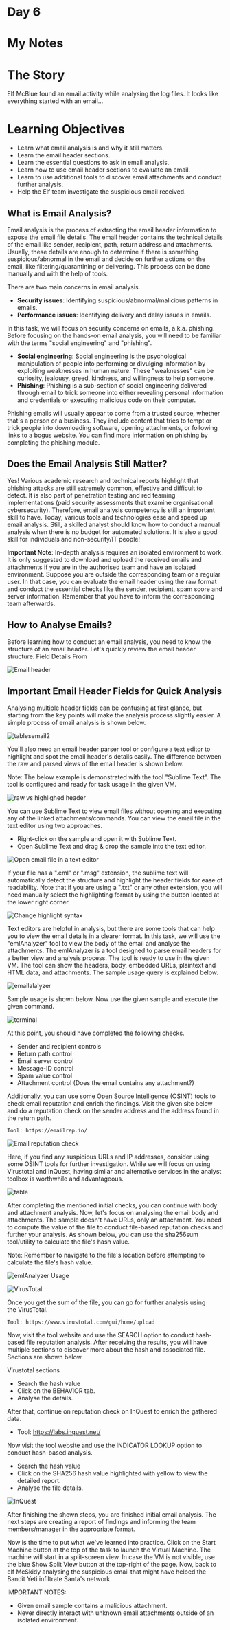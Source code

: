 # Day 6


# My Notes

# The Story


Elf McBlue found an email activity while analysing the log files. It looks like everything started with an email...

# Learning Objectives

- Learn what email analysis is and why it still matters.
- Learn the email header sections.
- Learn the essential questions to ask in email analysis.
- Learn how to use email header sections to evaluate an email.
- Learn to use additional tools to discover email attachments and conduct further analysis.
- Help the Elf team investigate the suspicious email received.

## What is Email Analysis?

Email analysis is the process of extracting the email header information to expose the email file details. The email header contains the technical details of the email like sender, recipient, path, return address and attachments. Usually, these details are enough to determine if there is something suspicious/abnormal in the email and decide on further actions on the email, like filtering/quarantining or delivering. This process can be done manually and with the help of tools.

There are two main concerns in email analysis.

- __Security issues__: Identifying suspicious/abnormal/malicious patterns in emails.
- __Performance issues__: Identifying delivery and delay issues in emails.

In this task, we will focus on security concerns on emails, a.k.a. phishing. Before focusing on the hands-on email analysis, you will need to be familiar with the terms "social engineering" and "phishing".

- __Social engineering__: Social engineering is the psychological manipulation of people into performing or divulging information by exploiting weaknesses in human nature. These "weaknesses" can be curiosity, jealousy, greed, kindness, and willingness to help someone.
- __Phishing__: Phishing is a sub-section of social engineering delivered through email to trick someone into either revealing personal information and credentials or executing malicious code on their computer.

Phishing emails will usually appear to come from a trusted source, whether that's a person or a business. They include content that tries to tempt or trick people into downloading software, opening attachments, or following links to a bogus website. You can find more information on phishing by completing the phishing module.

## Does the Email Analysis Still Matter?

Yes! Various academic research and technical reports highlight that phishing attacks are still extremely common, effective and difficult to detect. It is also part of penetration testing and red teaming implementations (paid security assessments that examine organisational cybersecurity). Therefore, email analysis competency is still an important skill to have. Today, various tools and technologies ease and speed up email analysis. Still, a skilled analyst should know how to conduct a manual analysis when there is no budget for automated solutions. It is also a good skill for individuals and non-security/IT people!

__Important Note__: In-depth analysis requires an isolated environment to work. It is only suggested to download and upload the received emails and attachments if you are in the authorised team and have an isolated environment. Suppose you are outside the corresponding team or a regular user. In that case, you can evaluate the email header using the raw format and conduct the essential checks like the sender, recipient, spam score and server information. Remember that you have to inform the corresponding team afterwards.

## How to Analyse Emails?

Before learning how to conduct an email analysis, you need to know the structure of an email header. Let's quickly review the email header structure.
Field	Details
From	

![Email header](../images/day6/emailtable.png)

## Important Email Header Fields for Quick Analysis

Analysing multiple header fields can be confusing at first glance, but starting from the key points will make the analysis process slightly easier. A simple process of email analysis is shown below.

![tablesemail2](../images/day6/table2.png)

You'll also need an email header parser tool or configure a text editor to highlight and spot the email header's details easily. The difference between the raw and parsed views of the email header is shown below.

Note: The below example is demonstrated with the tool "Sublime Text". The tool is configured and ready for task usage in the given VM. 

![raw vs highlighed header](../images/day6/1.png)

You can use Sublime Text to view email files without opening and executing any of the linked attachments/commands. You can view the email file in the text editor using two approaches.

- Right-click on the sample and open it with Sublime Text.
- Open Sublime Text and drag & drop the sample into the text editor.

![Open email file in a text editor](../images/day6/2.png)

If your file has a ".eml" or ".msg" extension, the sublime text will automatically detect the structure and highlight the header fields for ease of readability. Note that if you are using a ".txt" or any other extension, you will need manually select the highlighting format by using the button located at the lower right corner.

![Change highlight syntax](../images/day6/3.png)

Text editors are helpful in analysis, but there are some tools that can help you to view the email details in a clearer format. In this task, we will use the "emlAnalyzer" tool to view the body of the email and analyse the attachments. The emlAnalyzer is a tool designed to parse email headers for a better view and analysis process. The tool is ready to use in the given VM. The tool can show the headers, body, embedded URLs, plaintext and HTML data, and attachments. The sample usage query is explained below.

![emailalalyzer](../images/day6/table3.png)

Sample usage is shown below. Now use the given sample and execute the given command.

![terminal](../images/day6/terminal2.png)


At this point, you should have completed the following checks.

- Sender and recipient controls
- Return path control
- Email server control
- Message-ID control
- Spam value control 
- Attachment control (Does the email contains any attachment?)

Additionally, you can use some Open Source Intelligence (OSINT) tools to check email reputation and enrich the findings. Visit the given site below and do a reputation check on the sender address and the address found in the return path.


    Tool: https://emailrep.io/

![Email reputation check](../images/day6/4.png)

Here, if you find any suspicious URLs and IP addresses, consider using some OSINT tools for further investigation. While we will focus on using Virustotal and InQuest, having similar and alternative services in the analyst toolbox is worthwhile and advantageous.

![table](../images/day6/table5.png)

After completing the mentioned initial checks, you can continue with body and attachment analysis. Now, let's focus on analysing the email body and attachments. The sample doesn't have URLs, only an attachment. You need to compute the value of the file to conduct file-based reputation checks and further your analysis. As shown below, you can use the sha256sum tool/utility to calculate the file's hash value. 


Note: Remember to navigate to the file's location before attempting to calculate the file's hash value.


![emlAnalyzer Usage](../images/day6/analyzer1.png)


![VirusTotal](../images/day6/5.png)

Once you get the sum of the file, you can go for further analysis using the VirusTotal.


    Tool: https://www.virustotal.com/gui/home/upload

Now, visit the tool website and use the SEARCH option to conduct hash-based file reputation analysis. After receiving the results, you will have multiple sections to discover more about the hash and associated file. Sections are shown below.

Virustotal sections

- Search the hash value
- Click on the BEHAVIOR tab.
- Analyse the details.

After that, continue on reputation check on InQuest to enrich the gathered data.

- Tool: https://labs.inquest.net/

Now visit the tool website and use the INDICATOR LOOKUP option to conduct hash-based analysis.

- Search the hash value
- Click on the SHA256 hash value highlighted with yellow to view the detailed report.
- Analyse the file details.


![InQuest](../images/day6/6.png)


After finishing the shown steps, you are finished initial email analysis. The next steps are creating a report of findings and informing the team members/manager in the appropriate format.


Now is the time to put what we've learned into practice. Click on the Start Machine button at the top of the task to launch the Virtual Machine. The machine will start in a split-screen view. In case the VM is not visible, use the blue Show Split View button at the top-right of the page. Now, back to elf McSkidy analysing the suspicious email that might have helped the Bandit Yeti infiltrate Santa's network.


IMPORTANT NOTES:

- Given email sample contains a malicious attachment.
- Never directly interact with unknown email attachments outside of an isolated environment.

